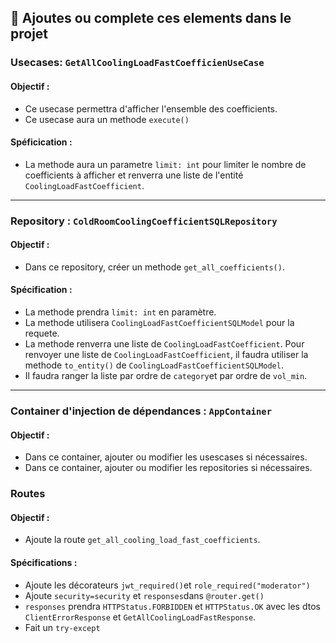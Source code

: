 ## 📌 Ajoutes ou complete ces elements dans le projet

### **Usecases: `GetAllCoolingLoadFastCoefficienUseCase`**
#### Objectif : 
- Ce usecase permettra d'afficher l'ensemble des coefficients.
- Ce usecase aura un methode `execute()`
#### Spéficication :
- La methode aura un parametre `limit: int` pour limiter le nombre de coefficients à afficher et renverra une liste de l'entité `CoolingLoadFastCoefficient`.

---

### **Repository : `ColdRoomCoolingCoefficientSQLRepository`**
#### Objectif :
- Dans ce repository, créer un methode `get_all_coefficients()`.
#### Spécification :
- La methode prendra `limit: int` en paramètre.
- La methode utilisera `CoolingLoadFastCoefficientSQLModel` pour la requete.
- La methode renverra une liste de `CoolingLoadFastCoefficient`. Pour renvoyer une liste de `CoolingLoadFastCoefficient`, il faudra utiliser la methode `to_entity()` de `CoolingLoadFastCoefficientSQLModel`.
- Il faudra ranger la liste par ordre de `category`et par ordre de `vol_min`.

---

### **Container d'injection de dépendances : `AppContainer`**
#### Objectif :
- Dans ce container, ajouter ou modifier les usescases si nécessaires.
- Dans ce container, ajouter ou modifier les repositories si nécessaires.

### **Routes**
#### Objectif :
- Ajoute la route `get_all_cooling_load_fast_coefficients`.
#### Spécifications :
- Ajoute les décorateurs `jwt_required()`et `role_required("moderator")`
- Ajoute `security=security` et `responses`dans `@router.get()`
- `responses` prendra `HTTPStatus.FORBIDDEN` et `HTTPStatus.OK` avec les dtos `ClientErrorResponse` et `GetAllCoolingLoadFastResponse`.
- Fait un `try-except`